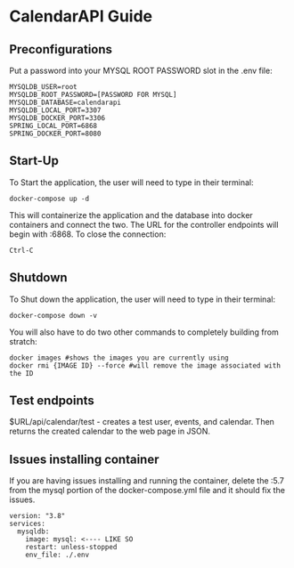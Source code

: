 # CalendarAPI Guide

## Preconfigurations
Put a password into your MYSQL ROOT PASSWORD slot in the .env file:
```
MYSQLDB_USER=root
MYSQLDB_ROOT_PASSWORD=[PASSWORD FOR MYSQL]
MYSQLDB_DATABASE=calendarapi
MYSQLDB_LOCAL_PORT=3307
MYSQLDB_DOCKER_PORT=3306
SPRING_LOCAL_PORT=6868
SPRING_DOCKER_PORT=8080
```

## Start-Up

To Start the application, the user will need to type in their terminal:
```
docker-compose up -d
```
This will containerize the application and the database into docker containers and connect the two.
The URL for the controller endpoints will begin with :6868.
To close the connection:
```
Ctrl-C
```

## Shutdown
To Shut down the application, the user will need to type in their terminal:
```
docker-compose down -v
```
You will also have to do two other commands to completely building from stratch:
```
docker images #shows the images you are currently using
docker rmi {IMAGE ID} --force #will remove the image associated with the ID
```

## Test endpoints
$URL/api/calendar/test - creates a test user, events, and calendar. Then returns the created calendar to the web page
in JSON.

## Issues installing container
If you are having issues installing and running the container, delete the :5.7 from the mysql portion of the
docker-compose.yml file and it should fix the issues.
```
version: "3.8"
services:
  mysqldb:
    image: mysql: <---- LIKE SO
    restart: unless-stopped
    env_file: ./.env
  ```
